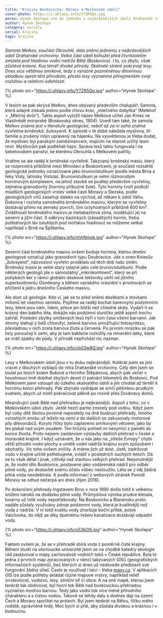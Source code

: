 ```yaml
---
title: "Krajiny Boskovicka: Melkov a Melkovské údolí"
cover-photo: https://i.ohlasy.info/Y7ZR5Qo.jpg
perex: Hynek Skořepa zve do jednoho z nejkrásnějších údolí Drahanské vrchoviny, jehož podstatná část před čtvrt stoletím zmizela na dně boskovické vodní nádrže. I tak zde zůstal kus krásné, divoké přírody.
author: Hynek Skořepa
category: seriály
serial: krajiny
tags: krajina
---
```


*Samota Melkov, součást Okrouhlé, dala jméno jednomu z nejkrásnějších údolí Drahanské vrchoviny. Velká část údolí bohužel před čtvrtstoletím zmizela pod hladinou vodní nádrže Bělá (Boskovice). I to, co zbylo, však zůstává krásné. Kus téměř divoké přírody. Skalnaté stráně pokrývají lesy. Dnes sice většinou smrkové, tedy s výrazně pozměněnou dřevinnou skladbou oproti těm přírodním, přesto lesy významné přinejmenším svojí rozlohou a relativní odlehlostí.*

{% photo src="https://i.ohlasy.info/Y7ZR5Qo.jpg" author="Hynek Skořepa" %}

V lesích se pak skrývá Melkov, dnes obývaný především chalupáři. Samota, která údajně získala jméno podle chovu krav, „mléčného dobytka“ (Melkhof = „Mléčný dvůr“). Takto aspoň vyložil název Melkova učitel Jan Knies ve Vlastivědě moravské (Boskovský okres, 1904). Uvedl tam také, že samota Melkov *známa jest v literatuře geologické, neboť až za ní sahá známá vyvřelina brněnská: žulosyenit*. K samotě v té době náležela myslivna, tři familie a zrušený mlýn upravený na hájenku. Na vysvětlenou je třeba dodat, že myslivec byl panským zaměstnancem, majícím na starost určitý lesní revír. Myslivcům pak podléhali hajní. Správa lesů takto fungovala i na šebetovském panství, ke kterému Okrouhlá s Melkovem patřily.

Vraťme se ale raději k brněnské vyvřelině. Takzvaný brněnský masiv, který se rozprostírá přibližně mezi Miroslaví a Boskovicemi, je součástí rozsáhlé geologické jednotky označované jako brunovistulikum (podle města Brna a řeky Visly, latinsky Vistula). Brunovistulikum je velmi různorodým horninovým komplexem, na jehož stavbě se podílejí především vyvřeliny, zejména granodiority (horniny příbuzné žule). Tyto horniny tvoří podloží mladších geologických vrstev velké části Moravy a Slezska, podle geologických vrtů zasahují daleko na východ, až někam k údolí Váhu. Dokonce i rozloha samotného brněnského masivu, kterým se vyvřeliny dostávají přímo na zemský povrch, činí úctyhodných přibližně 600 km². Zvláštností brněnského masivu je metabazitová zóna, rozdělující jej na severní a jižní část. S odkryvy bazických (zásaditých) hornin, třeba polštářových láv (utuhlých pod mořskou hladinou) se můžeme setkat například v Brně na Špilberku.

{% photo src="https://i.ohlasy.info/nhhNmpk.jpg" author="Hynek Skořepa" %}

Severní část brněnského masivu ovšem buduje hornina, kterou dnešní geologové označují jako granodiorit typu Doubravice. Jde o onen Kniesův „žulosyenit“, názvosloví vyvřelin prodělalo od těch dob řadu změn. Brněnský masiv je velmi starý (stejně jako celé brunovistulikum). Podle některých geologů jde o samostatný „mikrokontinent“, který se při pohybech ker v rámci globální deskové tektoniky utrhl od jižního superkontinentu Gondwany a během variského vrásnění v prvohorách se přičlenil k jádru dnešního Českého masivu.

Ale dost už geologie. Kdo ví, jak se to před oněmi desítkami a stovkami milionů let všechno semlelo. Pojďme se raději kochat barevnými podzimními lesy, které jsou nám, lidem, přece jen bližší než chladné skály. Vydaří-li se krásný den babího léta, dokáže nás podzimní sluníčko ještě aspoň trochu zahřát. Poslední zbytky smíšených lesů hýří v tom čase všemi barvami. Jak stromy stahují z listů chlorofyl, zelené barvivo umožňující fotosyntézu, převládnou v nich zcela barviva žlutá a červená. Po prvním mrazíku se pak listy poroučejí k zemi, aby je tam bakterie rozložily na minerální látky, které se vrátí zpátky do půdy. V přírodě nepřichází nic nazmar.

{% photo src="https://i.ohlasy.info/vb03w8Q.jpg" author="Hynek Skořepa" %}

Lesy v Melkovském údolí jsou v tu dobu nejkrásnější. Kolikrát jsem se jimi vracel z dlouhých výšlapů do nitra Drahanské vrchoviny. Celý den jsem se toulal po lesích kolem Bukové a Horního Štěpánova, abych pak večer v houstnoucí tmě dobíhal zbylých deset či patnáct kilometrů do Boskovic. Pod Melkovem jsem vstoupil do úzkého skalnatého údolí a jím chvátal až téměř k hornímu konci přehrady. Pak zbývalo vydrápat se srnčí pěšinkou prudkým svahem, abych už mohl pokračovat pěkně po rovině přes Doubravy domů.

Meandrující úsek Bělé nad přehradou je nejkrásnější. Aspoň z toho, co v Melkovském údolí zbylo. Ještě hezčí partie zmizely pod vodou. Když jsem byl coby dítě školou povinné naposledy na dně budoucí přehrady, mnoho vzrostlých smrku už leželo na zemi a do dalších se zakusovaly motorové pily dřevorubců. Koryto říčky bylo zaplaveno smrkovými větvemi, jako by les plakal nad svým osudem. Ten hrůzný pohled mi nevymizí z paměti do konce života. Proto nejsem zastáncem výstavby dalších přehrad v české a moravské krajině. I když uznávám, že u nás jako na „střeše Evropy“ chybí větší přírodní vodní plochy a umělé vodní nádrže krajinu svým způsobem i obohatily. Víc toho ovšem zničily. A máme jich už dost. Jistě, zadržovat vodu v krajině určitě potřebujeme, zvlášť v posledních suchých letech. Dá se to však dělat i jinak, citlivěji než stavbou velkých přehrad. Nejsmutnější je, že vodní dílo Boskovice, postavené jako vodárenská nádrž pro odběr pitné vody, po dostavbě svému účelu vůbec nesloužilo. Léta se z něj žádná pitná voda neodebírala. A podle informací z webových stránek Povodí Moravy se odtud nečerpá ani dnes (říjen 2016).

Po dokončení přehrady Ingstavem Brno v roce 1990 došlo totiž k velkému snížení nároků na dodávku pitné vody. Průmyslová výroba prudce klesala, továrny už tolik vody nepotřebovaly. Na Boskovicku a Blanensku proto nadále zůstaly využívány zdroje podzemní vody, která je kvalitnější než voda z nádrže. V ní totiž kvalitu vody zhoršuje boční přítok, potok Valchovka, do nějž se díky špatnému řešení kanalizace dostávají odpadní vody.

{% photo src="https://i.ohlasy.info/s53kDl5.jpg" author="Hynek Skořepa" %}

Faktem ovšem je, že se v přehradě sbírá voda z poměrně čisté krajiny. Během studií na olomoucké univerzitě jsem se na chodbě katedry ekologie rád zastavoval u mapy zachovalosti vodních toků v České republice. Byla to jedna z prvních map zpracovaných v rámci takzvaných GISů (geografických informačních systémů), bez kterých si dnes už nedovede představit své fungování žádný úřad. Často je využívají i laici – třeba [mapy.cz](https://mapy.cz/s/1ar8h). V aplikacích GIS lze podle potřeby skládat různé mapové vrstvy, například reliéf (vrstevnice), vodstvo, lesy, silniční síť či obce. A na oné mapě, kterou jsem tenkrát tak obdivoval, byl horní tok Bělé nad boskovickou přehradou vyznačen modrou barvou. Tedy jako vodní tok více méně přírodního charakteru a s čistou vodou. Takové se tehdy daly a dodnes dají na území Čech a Moravy spočítat na prstech. Byl jsem tenkrát na Bělou, říčku mého rodiště, oprávněně hrdý. Moc bych si přál, aby zůstala divokou a krásnou i v budoucnu.
